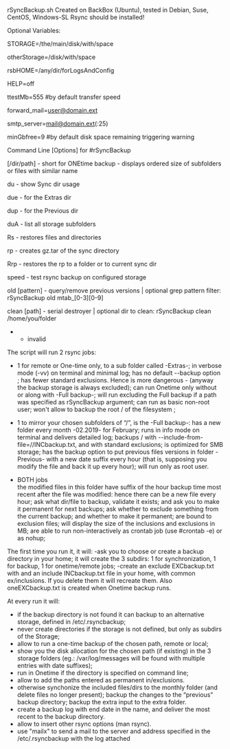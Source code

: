 rSyncBackup.sh
Created on BackBox (Ubuntu), tested in Debian, Suse, CentOS, Windows-SL
Rsync should be installed!

Optional Variables:

STORAGE=/the/main/disk/with/space

otherStorage=/disk/with/space

rsbHOME=/any/dir/forLogsAndConfig

HELP=off

ttestMb=555 #by default transfer speed

forward_mail=user@domain.ext

smtp_server=mail@domain.ext(:25)

minGbfree=9 #by default disk space remaining triggering warning


Command Line [Options] for #rSyncBackup 

[/dir/path] - short for ONEtime backup - displays ordered size of subfolders or files with similar name

du  - show Sync dir usage

due - for the Extras dir

dup - for the Previous dir

duA - list all storage subfolders

Rs - restores files and directories 

rp - creates gz.tar of the sync directory

Rrp - restores the rp to a folder or to current sync dir

speed - test rsync backup on configured storage

old [pattern] - query/remove previous versions | optional grep pattern filter: rSyncBackup old mtab_[0-3][0-9]

clean [path] - serial destroyer | optional dir to clean: rSyncBackup clean /home/you/folder

* - invalid


The script will run 2 rsync jobs:
- 1 for remote or One-time only, 
to a sub folder called -Extras-;
in verbose mode (-vv) on terminal and minimal log;
has no default --backup option ;
has fewer standard exclusions. Hence is more dangerous - (anyway the backup storage is always excluded);
can run Onetime only without or along with -Full backup-;
will run excluding the Full backup if a path was specified as rSyncBackup argument;
can run as basic non-root user;
won't allow to backup the root / of the filesystem ;

- 1 to mirror your chosen subfolders of  “/”, is the -Full backup-:
has a new folder every month -02.2019- for February;
runs in info mode on terminal and delivers detailed log;
backups / with --include-from-file=//INCbackup.txt, and with standard exclusions;
is optimized for SMB storage; 
has the backup option to put previous files versions in folder -Previous- with a new date suffix every hour (that is, supposing you modify the file and back it up every hour);
will run only as root user.

- BOTH jobs  
 the modified files in this folder have suffix of the hour backup time most recent after the file was modified: hence there can be a new file every hour;
ask what dir/file to backup, validate it exists; and ask you to make it permanent for next backups;
ask whether to exclude something from the current backup; and whether to make it permanent;
are bound to exclusion files;
will display the size of the inclusions and exclusions in MB;
are able to run non-interactively as crontab job (use #crontab -e) or as nohup;

The first time you run it, it will:
-ask you to choose or create a backup directory in your home; it will create the 3 subdirs: 1 for synchronization, 1 for backup, 1 for onetime/remote jobs;
-create an exclude EXCbackup.txt with  and an include INCbackup.txt file in your home, with common ex/inclusions. If you delete them it will recreate them. Also oneEXCbackup.txt is created when Onetime backup runs.


At every run it will:
- if the backup directory is not found it can backup to an alternative storage, defined in /etc/.rsyncbackup; 
- never create directories if the storage is not defined, but only as subdirs of the Storage;
- allow to run a one-time backup of the chosen path, remote or local;
- show you the disk allocation for the chosen path (if existing) in the 3 storage folders (eg.: /var/log/messages will be found with multiple entries with date suffixes);
- run in Onetime if the directory is specified on command line;
- allow to add the paths entered as permanent in/exclusions.
- otherwise synchonize the included files/dirs to the monthly folder (and delete files no longer present); backup the changes to the “previous” backup directory; backup the extra input to the extra folder.
- create a backup log with end date in the name, and deliver the most recent to the backup directory.
- allow to insert other rsync options (man rsync).
- use "mailx" to send a mail to the server and address specified in the /etc/.rsyncbackup with the log attached
